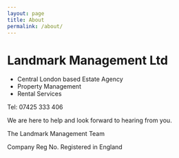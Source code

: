 ```yaml
---
layout: page
title: About
permalink: /about/
---
```


# Landmark Management Ltd

  - Central London based Estate Agency
  - Property Management 
  - Rental Services



Tel: 07425 333 406

We are here to help and look forward to hearing from you.

The Landmark Management Team

Company Reg No. Registered in England

[jekyll-organization]: https://github.com/jekyll
